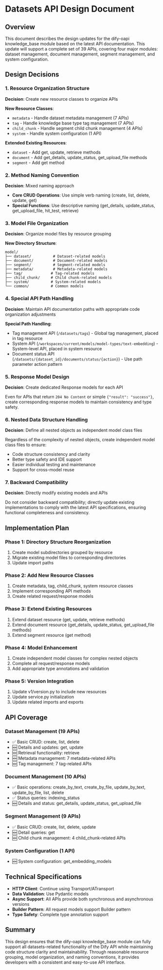 # Datasets API Design Document

## Overview

This document describes the design updates for the dify-oapi knowledge_base module based on the latest API documentation. This update will support a complete set of 39 APIs, covering four major modules: dataset management, document management, segment management, and system configuration.

## Design Decisions

### 1. Resource Organization Structure

**Decision**: Create new resource classes to organize APIs

**New Resource Classes**:
- `metadata` - Handle dataset metadata management (7 APIs)
- `tag` - Handle knowledge base type tag management (7 APIs)
- `child_chunk` - Handle segment child chunk management (4 APIs)
- `system` - Handle system configuration (1 API)

**Extended Existing Resources**:
- `dataset` - Add get, update, retrieve methods
- `document` - Add get_details, update_status, get_upload_file methods
- `segment` - Add get method

### 2. Method Naming Convention

**Decision**: Mixed naming approach

- **Core CRUD Operations**: Use simple verb naming (create, list, delete, update, get)
- **Special Functions**: Use descriptive naming (get_details, update_status, get_upload_file, hit_test, retrieve)

### 3. Model File Organization

**Decision**: Organize model files by resource grouping

**New Directory Structure**:
```
model/
├── dataset/          # Dataset-related models
├── document/         # Document-related models
├── segment/          # Segment-related models
├── metadata/         # Metadata-related models
├── tag/             # Tag-related models
├── child_chunk/     # Child chunk-related models
├── system/          # System-related models
└── common/          # Common models
```

### 4. Special API Path Handling

**Decision**: Maintain API documentation paths with appropriate code organization adjustments

**Special Path Handling**:
- Tag management API (`/datasets/tags`) - Global tag management, placed in tag resource
- System API (`/workspaces/current/models/model-types/text-embedding`) - System-level API, placed in system resource
- Document status API (`/datasets/{dataset_id}/documents/status/{action}`) - Use path parameter action pattern

### 5. Response Model Design

**Decision**: Create dedicated Response models for each API

Even for APIs that return `204 No Content` or simple `{"result": "success"}`, create corresponding response models to maintain consistency and type safety.

### 6. Nested Data Structure Handling

**Decision**: Define all nested objects as independent model class files

Regardless of the complexity of nested objects, create independent model class files to ensure:
- Code structure consistency and clarity
- Better type safety and IDE support
- Easier individual testing and maintenance
- Support for cross-model reuse

### 7. Backward Compatibility

**Decision**: Directly modify existing models and APIs

Do not consider backward compatibility; directly update existing implementations to comply with the latest API specifications, ensuring functional completeness and consistency.

## Implementation Plan

### Phase 1: Directory Structure Reorganization
1. Create model subdirectories grouped by resource
2. Migrate existing model files to corresponding directories
3. Update import paths

### Phase 2: Add New Resource Classes
1. Create metadata, tag, child_chunk, system resource classes
2. Implement corresponding API methods
3. Create related request/response models

### Phase 3: Extend Existing Resources
1. Extend dataset resource (get, update, retrieve methods)
2. Extend document resource (get_details, update_status, get_upload_file methods)
3. Extend segment resource (get method)

### Phase 4: Model Enhancement
1. Create independent model classes for complex nested objects
2. Complete all request/response models
3. Add appropriate type annotations and validation

### Phase 5: Version Integration
1. Update v1/version.py to include new resources
2. Update service.py initialization
3. Update related imports and exports

## API Coverage

### Dataset Management (19 APIs)
- ✅ Basic CRUD: create, list, delete
- 🆕 Details and updates: get, update
- 🆕 Retrieval functionality: retrieve
- 🆕 Metadata management: 7 metadata-related APIs
- 🆕 Tag management: 7 tag-related APIs

### Document Management (10 APIs)
- ✅ Basic operations: create_by_text, create_by_file, update_by_text, update_by_file, list, delete
- ✅ Status queries: indexing_status
- 🆕 Details and status: get_details, update_status, get_upload_file

### Segment Management (9 APIs)
- ✅ Basic CRUD: create, list, delete, update
- 🆕 Detail queries: get
- 🆕 Child chunk management: 4 child_chunk-related APIs

### System Configuration (1 API)
- 🆕 System configuration: get_embedding_models

## Technical Specifications

- **HTTP Client**: Continue using Transport/ATransport
- **Data Validation**: Use Pydantic models
- **Async Support**: All APIs provide both synchronous and asynchronous versions
- **Builder Pattern**: All request models support Builder pattern
- **Type Safety**: Complete type annotation support

## Summary

This design ensures that the dify-oapi knowledge_base module can fully support all datasets-related functionality of the Dify API while maintaining code structure clarity and maintainability. Through reasonable resource grouping, model organization, and naming conventions, it provides developers with a consistent and easy-to-use API interface.
